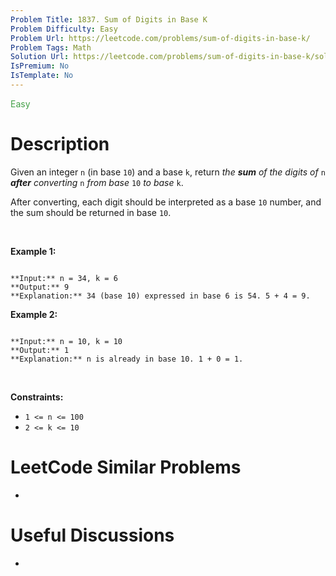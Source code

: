 ```yaml
---
Problem Title: 1837. Sum of Digits in Base K
Problem Difficulty: Easy
Problem Url: https://leetcode.com/problems/sum-of-digits-in-base-k/
Problem Tags: Math
Solution Url: https://leetcode.com/problems/sum-of-digits-in-base-k/solution/
IsPremium: No
IsTemplate: No
---
```


<span style="color: rgb(67, 160, 71);">Easy</span>

# Description

Given an integer `n` (in base `10`) and a base `k`, return *the **sum** of the digits of* `n` ***after** converting* `n` *from base* `10` *to base* `k`.


After converting, each digit should be interpreted as a base `10` number, and the sum should be returned in base `10`.


 


**Example 1:**



```

**Input:** n = 34, k = 6
**Output:** 9
**Explanation:** 34 (base 10) expressed in base 6 is 54. 5 + 4 = 9.

```

**Example 2:**



```

**Input:** n = 10, k = 10
**Output:** 1
**Explanation:** n is already in base 10. 1 + 0 = 1.

```

 


**Constraints:**


* `1 <= n <= 100`
* `2 <= k <= 10`




# LeetCode Similar Problems

- []()

# Useful Discussions

- []()
